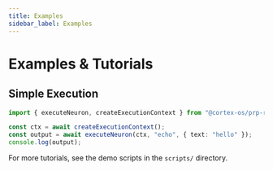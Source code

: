 ```yaml
---
title: Examples
sidebar_label: Examples
---
```


# Examples & Tutorials

## Simple Execution

```ts
import { executeNeuron, createExecutionContext } from "@cortex-os/prp-runner";

const ctx = await createExecutionContext();
const output = await executeNeuron(ctx, "echo", { text: "hello" });
console.log(output);
```

For more tutorials, see the demo scripts in the `scripts/` directory.
